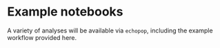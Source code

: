 # Example notebooks

A variety of analyses will be available via `echopop`, including the example workflow provided here.